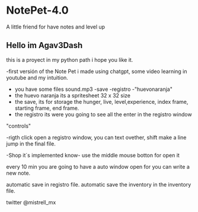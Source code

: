 # NotePet-4.0
A little friend for have notes and level up

Hello im Agav3Dash
------------------
this is a proyect in my python path i hope you like it.

-first versión of the Note Pet i made using chatgpt, some video learning in youtube and my intuition.
 
- you have some files sound.mp3 
-save
-registro
-"huevonaranja"
- the huevo naranja its a spritesheet 32 x 32 size 
- the save, its for storage the hunger, live, level,experience, index frame, starting frame, end frame.
- the registro its were you going to see all the enter in the registro window

"controls"

-rigth click open a registro window, you can text ovether, 
shift make a line jump in the final file.

-Shop it´s implemented know-
use the middle mouse botton for open it

every 10 min you are going to have a auto window open for you can write a new note.

automatic save in registro file.
automatic save the inventory in the inventory file.

twitter
@mistrell_mx
